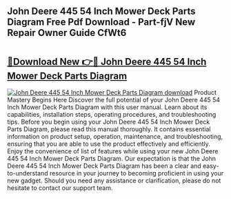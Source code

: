 ## John Deere 445 54 Inch Mower Deck Parts Diagram Free Pdf Download - Part-fjV New Repair Owner Guide CfWt6

# <h2><a href="http://dfh68f.blite.top/?on=John+Deere+445+54+Inch+Mower+Deck+Parts+Diagram">🔗Download New 👉🔴 John Deere 445 54 Inch Mower Deck Parts Diagram</a></h2>

[![John Deere 445 54 Inch Mower Deck Parts Diagram download](https://i.imgur.com/lujVjoI.png)](http://dfh68f.blite.top/?on=John+Deere+445+54+Inch+Mower+Deck+Parts+Diagram)
Product Mastery Begins Here Discover the full potential of your John Deere 445 54 Inch Mower Deck Parts Diagram with this user manual. Learn about its capabilities, installation steps, operating procedures, and troubleshooting tips. Before you begin using your John Deere 445 54 Inch Mower Deck Parts Diagram, please read this manual thoroughly. It contains essential information on product setup, operation, maintenance, and troubleshooting, ensuring that you are able to use the product effectively and efficiently. Enjoy the convenience of list of features while using your new John Deere 445 54 Inch Mower Deck Parts Diagram. Our expectation is that the John Deere 445 54 Inch Mower Deck Parts Diagram has been a clear and easy-to-understand resource in your journey to becoming proficient in using your new gadget. Should you need any assistance or clarification, please do not hesitate to contact our support team.
